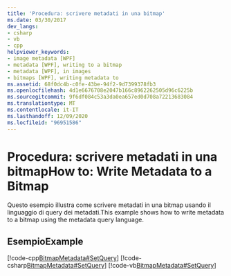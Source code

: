```yaml
---
title: 'Procedura: scrivere metadati in una bitmap'
ms.date: 03/30/2017
dev_langs:
- csharp
- vb
- cpp
helpviewer_keywords:
- image metadata [WPF]
- metadata [WPF], writing to a bitmap
- metadata [WPF], in images
- bitmaps [WPF], writing metadata to
ms.assetid: 68f0dc4b-c0fe-43be-94f2-9d7399378fb3
ms.openlocfilehash: 4d1e6676708e2047b166c8962262505d96c6225b
ms.sourcegitcommit: 9f6df084c53a3da0ea657ed0d708a72213683084
ms.translationtype: MT
ms.contentlocale: it-IT
ms.lasthandoff: 12/09/2020
ms.locfileid: "96951586"
---
```

# <a name="how-to-write-metadata-to-a-bitmap"></a><span data-ttu-id="d73d3-102">Procedura: scrivere metadati in una bitmap</span><span class="sxs-lookup"><span data-stu-id="d73d3-102">How to: Write Metadata to a Bitmap</span></span>
<span data-ttu-id="d73d3-103">Questo esempio illustra come scrivere metadati in una bitmap usando il linguaggio di query dei metadati.</span><span class="sxs-lookup"><span data-stu-id="d73d3-103">This example shows how to write metadata to a bitmap using the metadata query language.</span></span>  
  
## <a name="example"></a><span data-ttu-id="d73d3-104">Esempio</span><span class="sxs-lookup"><span data-stu-id="d73d3-104">Example</span></span>  
 [!code-cpp[BitmapMetadata#SetQuery](~/samples/snippets/cpp/VS_Snippets_Wpf/BitMapMetadata/CPP/BitmapMetadata.cpp#setquery)]
 [!code-csharp[BitmapMetadata#SetQuery](~/samples/snippets/csharp/VS_Snippets_Wpf/BitMapMetadata/CSharp/BitmapMetadata.cs#setquery)]
 [!code-vb[BitmapMetadata#SetQuery](~/samples/snippets/visualbasic/VS_Snippets_Wpf/BitMapMetadata/VB/BitmapMetadata.vb#setquery)]
